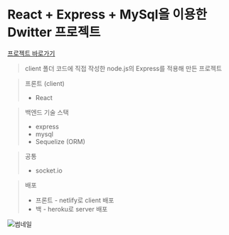 # React + Express + MySql을 이용한 Dwitter 프로젝트

[프로젝트 바로가기](https://dwitters.netlify.app/)

> client 폴더 코드에 직접 작성한 node.js의 Express를 적용해 만든 프로젝트

> 프론트 (client)
> - React

>백엔드 기술 스택 
> - express
> - mysql
> - Sequelize (ORM)

> 공통 
> - socket.io

> 배포
> - 프론트 - netlify로 client 배포 
> - 백 - heroku로 server 배포

![썸네일](https://user-images.githubusercontent.com/55338435/158445823-9ea5410e-f09b-4188-8811-41a411abb3c7.png)
